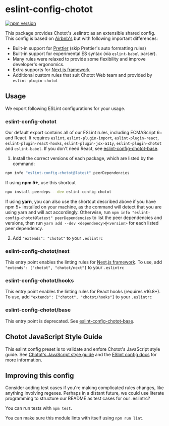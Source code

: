 # eslint-config-chotot

[![npm version](https://badge.fury.io/js/eslint-config-chotot.svg)](http://badge.fury.io/js/eslint-config-chotot)

This package provides Chotot's .eslintrc as an extensible shared config. This config is based on [Airbnb's](https://github.com/airbnb/javascript) but with following important differences:

- Built-in support for [Prettier](https://prettier.io) (skip Prettier's auto formatting rules)
- Built-in support for experimental ES syntax (via `eslint-babel` parser).
- Many rules were relaxed to provide some flexibility and improve developer's ergonomics.
- Extra supports for [Next.js framework](https://nextjs.org/)
- Additional custom rules that suit Chotot Web team and provided by `eslint-plugin-chotot`

## Usage

We export following ESLint configurations for your usage.

### eslint-config-chotot

Our default export contains all of our ESLint rules, including ECMAScript 6+ and React. It requires `eslint`, `eslint-plugin-import`, `eslint-plugin-react`, `eslint-plugin-react-hooks`, `eslint-plugin-jsx-a11y`, `eslint-plugin-chotot` and `eslint-babel`. If you don't need React, see [eslint-config-chotot-base](https://npmjs.com/eslint-config-chotot-base).

1. Install the correct versions of each package, which are listed by the command:

  ```sh
  npm info "eslint-config-chotot@latest" peerDependencies
  ```

  If using **npm 5+**, use this shortcut

  ```sh
  npx install-peerdeps --dev eslint-config-chotot
  ```

  If using **yarn**, you can also use the shortcut described above if you have npm 5+ installed on your machine, as the command will detect that you are using yarn and will act accordingly.
  Otherwise, run `npm info "eslint-config-chotot@latest" peerDependencies` to list the peer dependencies and versions, then run `yarn add --dev <dependency>@<version>` for each listed peer dependency.

2. Add `"extends": "chotot"` to your `.eslintrc`

### eslint-config-chotot/next

This entry point enables the linting rules for [Next.js framework](https://nextjs.org/). To use, add `"extends": ["chotot", "chotot/next"]` to your `.eslintrc`

### eslint-config-chotot/hooks

This entry point enables the linting rules for React hooks (requires v16.8+). To use, add `"extends": ["chotot", "chotot/hooks"]` to your `.eslintrc`

### eslint-config-chotot/base

This entry point is deprecated. See [eslint-config-chotot-base](https://npmjs.com/eslint-config-chotot-base).

## Chotot JavaScript Style Guide

This eslint config preset is to validate and enfore Chotot's JavaScript style guide. See [Chotot's JavaScript style guide](https://github.com/ChoTotOSS/chotot-web-standards/tree/master/javascript) and
the [ESlint config docs](https://eslint.org/docs/user-guide/configuring#extending-configuration-files)
for more information.

## Improving this config

Consider adding test cases if you're making complicated rules changes, like anything involving regexes. Perhaps in a distant future, we could use literate programming to structure our README as test cases for our .eslintrc?

You can run tests with `npm test`.

You can make sure this module lints with itself using `npm run lint`.
